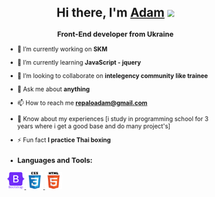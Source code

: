 <h1 align="center">Hi there, I'm <a href="https://daniilshat.ru/" target="_blank">Adam</a> 
<img src="https://github.com/blackcater/blackcater/raw/main/images/Hi.gif" height="32"/></h1>
<h3 align="center">Front-End developer from Ukraine</h3>

- 🔭 I’m currently working on **SKM**

- 🌱 I’m currently learning **JavaScript - jquery**

- 👯 I’m looking to collaborate on **intelegency community** **like trainee**

- 💬 Ask me about **anything**

- 📫 How to reach me **repaloadam@gmail.com**

- 📄 Know about my experiences [i study in programming school for 3 years where i get a good base and do many project's]

- ⚡ Fun fact **I practice Thai boxing**

- <h3 align="left">Languages and Tools:</h3>
<p align="left"> <a href="https://getbootstrap.com" target="_blank" rel="noreferrer"> <img src="https://raw.githubusercontent.com/devicons/devicon/master/icons/bootstrap/bootstrap-plain-wordmark.svg" alt="bootstrap" width="40" height="40"/> </a> <a href="https://www.w3schools.com/css/" target="_blank" rel="noreferrer"> <img src="https://raw.githubusercontent.com/devicons/devicon/master/icons/css3/css3-original-wordmark.svg" alt="css3" width="40" height="40"/> </a> <a href="https://www.w3.org/html/" target="_blank" rel="noreferrer"> <img src="https://raw.githubusercontent.com/devicons/devicon/master/icons/html5/html5-original-wordmark.svg" alt="html5" width="40" height="40"/> </a> </p>
